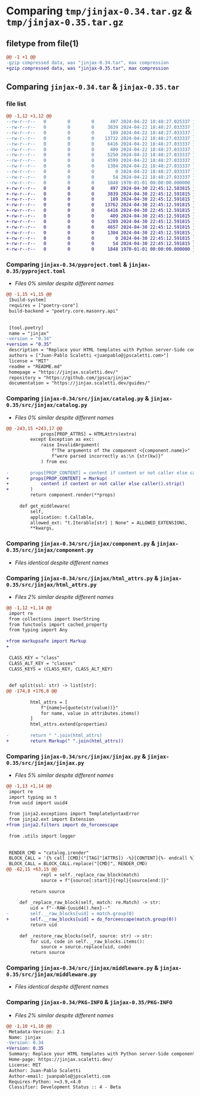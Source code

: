 # Comparing `tmp/jinjax-0.34.tar.gz` & `tmp/jinjax-0.35.tar.gz`

## filetype from file(1)

```diff
@@ -1 +1 @@
-gzip compressed data, was "jinjax-0.34.tar", max compression
+gzip compressed data, was "jinjax-0.35.tar", max compression
```

## Comparing `jinjax-0.34.tar` & `jinjax-0.35.tar`

### file list

```diff
@@ -1,12 +1,12 @@
--rw-r--r--   0        0        0      497 2024-04-22 18:48:27.025337 jinjax-0.34/README.md
--rw-r--r--   0        0        0     3839 2024-04-22 18:48:27.033337 jinjax-0.34/pyproject.toml
--rw-r--r--   0        0        0      189 2024-04-22 18:48:27.033337 jinjax-0.34/src/jinjax/__init__.py
--rw-r--r--   0        0        0    13732 2024-04-22 18:48:27.033337 jinjax-0.34/src/jinjax/catalog.py
--rw-r--r--   0        0        0     6416 2024-04-22 18:48:27.033337 jinjax-0.34/src/jinjax/component.py
--rw-r--r--   0        0        0      409 2024-04-22 18:48:27.033337 jinjax-0.34/src/jinjax/exceptions.py
--rw-r--r--   0        0        0     5250 2024-04-22 18:48:27.033337 jinjax-0.34/src/jinjax/html_attrs.py
--rw-r--r--   0        0        0     4599 2024-04-22 18:48:27.033337 jinjax-0.34/src/jinjax/jinjax.py
--rw-r--r--   0        0        0     1304 2024-04-22 18:48:27.033337 jinjax-0.34/src/jinjax/middleware.py
--rw-r--r--   0        0        0        0 2024-04-22 18:48:27.033337 jinjax-0.34/src/jinjax/py.typed
--rw-r--r--   0        0        0       54 2024-04-22 18:48:27.033337 jinjax-0.34/src/jinjax/utils.py
--rw-r--r--   0        0        0     1848 1970-01-01 00:00:00.000000 jinjax-0.34/PKG-INFO
+-rw-r--r--   0        0        0      497 2024-04-30 22:45:12.583815 jinjax-0.35/README.md
+-rw-r--r--   0        0        0     3839 2024-04-30 22:45:12.591815 jinjax-0.35/pyproject.toml
+-rw-r--r--   0        0        0      189 2024-04-30 22:45:12.591815 jinjax-0.35/src/jinjax/__init__.py
+-rw-r--r--   0        0        0    13762 2024-04-30 22:45:12.591815 jinjax-0.35/src/jinjax/catalog.py
+-rw-r--r--   0        0        0     6416 2024-04-30 22:45:12.591815 jinjax-0.35/src/jinjax/component.py
+-rw-r--r--   0        0        0      409 2024-04-30 22:45:12.591815 jinjax-0.35/src/jinjax/exceptions.py
+-rw-r--r--   0        0        0     5289 2024-04-30 22:45:12.591815 jinjax-0.35/src/jinjax/html_attrs.py
+-rw-r--r--   0        0        0     4657 2024-04-30 22:45:12.591815 jinjax-0.35/src/jinjax/jinjax.py
+-rw-r--r--   0        0        0     1304 2024-04-30 22:45:12.591815 jinjax-0.35/src/jinjax/middleware.py
+-rw-r--r--   0        0        0        0 2024-04-30 22:45:12.591815 jinjax-0.35/src/jinjax/py.typed
+-rw-r--r--   0        0        0       54 2024-04-30 22:45:12.591815 jinjax-0.35/src/jinjax/utils.py
+-rw-r--r--   0        0        0     1848 1970-01-01 00:00:00.000000 jinjax-0.35/PKG-INFO
```

### Comparing `jinjax-0.34/pyproject.toml` & `jinjax-0.35/pyproject.toml`

 * *Files 0% similar despite different names*

```diff
@@ -1,15 +1,15 @@
 [build-system]
 requires = ["poetry-core"]
 build-backend = "poetry.core.masonry.api"
 
 
 [tool.poetry]
 name = "jinjax"
-version = "0.34"
+version = "0.35"
 description = "Replace your HTML templates with Python server-Side components"
 authors = ["Juan-Pablo Scaletti <juanpablo@jpscaletti.com>"]
 license = "MIT"
 readme = "README.md"
 homepage = "https://jinjax.scaletti.dev/"
 repository = "https://github.com/jpsca/jinjax"
 documentation = "https://jinjax.scaletti.dev/guides/"
```

### Comparing `jinjax-0.34/src/jinjax/catalog.py` & `jinjax-0.35/src/jinjax/catalog.py`

 * *Files 0% similar despite different names*

```diff
@@ -243,15 +243,17 @@
             props[PROP_ATTRS] = HTMLAttrs(extra)
         except Exception as exc:
             raise InvalidArgument(
                 f"The arguments of the component <{component.name}>"
                 f"were parsed incorrectly as:\n {str(kw)}"
             ) from exc
 
-        props[PROP_CONTENT] = content if content or not caller else caller().strip()
+        props[PROP_CONTENT] = Markup(
+            content if content or not caller else caller().strip()
+        )
         return component.render(**props)
 
     def get_middleware(
         self,
         application: t.Callable,
         allowed_ext: "t.Iterable[str] | None" = ALLOWED_EXTENSIONS,
         **kwargs,
```

### Comparing `jinjax-0.34/src/jinjax/component.py` & `jinjax-0.35/src/jinjax/component.py`

 * *Files identical despite different names*

### Comparing `jinjax-0.34/src/jinjax/html_attrs.py` & `jinjax-0.35/src/jinjax/html_attrs.py`

 * *Files 2% similar despite different names*

```diff
@@ -1,12 +1,14 @@
 import re
 from collections import UserString
 from functools import cached_property
 from typing import Any
 
+from markupsafe import Markup
+
 
 CLASS_KEY = "class"
 CLASS_ALT_KEY = "classes"
 CLASS_KEYS = (CLASS_KEY, CLASS_ALT_KEY)
 
 
 def split(ssl: str) -> list[str]:
@@ -174,8 +176,8 @@
 
         html_attrs = [
             f"{name}={quote(str(value))}"
             for name, value in attributes.items()
         ]
         html_attrs.extend(properties)
 
-        return " ".join(html_attrs)
+        return Markup(" ".join(html_attrs))
```

### Comparing `jinjax-0.34/src/jinjax/jinjax.py` & `jinjax-0.35/src/jinjax/jinjax.py`

 * *Files 5% similar despite different names*

```diff
@@ -1,13 +1,14 @@
 import re
 import typing as t
 from uuid import uuid4
 
 from jinja2.exceptions import TemplateSyntaxError
 from jinja2.ext import Extension
+from jinja2.filters import do_forceescape
 
 from .utils import logger
 
 
 RENDER_CMD = "catalog.irender"
 BLOCK_CALL = '{% call [CMD]("[TAG]"[ATTRS]) -%}[CONTENT]{%- endcall %}'
 BLOCK_CALL = BLOCK_CALL.replace("[CMD]", RENDER_CMD)
@@ -62,15 +63,15 @@
             repl = self._replace_raw_block(match)
             source = f"{source[:start]}{repl}{source[end:]}"
 
         return source
 
     def _replace_raw_block(self, match: re.Match) -> str:
         uid = f"--RAW-{uuid4().hex}--"
-        self.__raw_blocks[uid] = match.group(0)
+        self.__raw_blocks[uid] = do_forceescape(match.group(0))
         return uid
 
     def _restore_raw_blocks(self, source: str) -> str:
         for uid, code in self.__raw_blocks.items():
             source = source.replace(uid, code)
         return source
```

### Comparing `jinjax-0.34/src/jinjax/middleware.py` & `jinjax-0.35/src/jinjax/middleware.py`

 * *Files identical despite different names*

### Comparing `jinjax-0.34/PKG-INFO` & `jinjax-0.35/PKG-INFO`

 * *Files 2% similar despite different names*

```diff
@@ -1,10 +1,10 @@
 Metadata-Version: 2.1
 Name: jinjax
-Version: 0.34
+Version: 0.35
 Summary: Replace your HTML templates with Python server-Side components
 Home-page: https://jinjax.scaletti.dev/
 License: MIT
 Author: Juan-Pablo Scaletti
 Author-email: juanpablo@jpscaletti.com
 Requires-Python: >=3.9,<4.0
 Classifier: Development Status :: 4 - Beta
```

